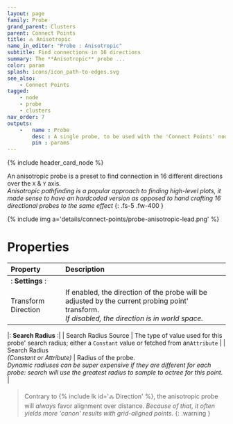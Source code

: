 ```yaml
---
layout: page
family: Probe
grand_parent: Clusters
parent: Connect Points
title: 🝆 Anisotropic
name_in_editor: "Probe : Anisotropic"
subtitle: Find connections in 16 directions
summary: The **Anisotropic** probe ...
color: param
splash: icons/icon_path-to-edges.svg
see_also:
    - Connect Points
tagged: 
    - node
    - probe
    - clusters
nav_order: 7
outputs:
    -   name : Probe
        desc : A single probe, to be used with the 'Connect Points' node
        pin : params
---
```


{% include header_card_node %}

An anisotropic probe is a preset to find connection in 16 different directions over the `X` & `Y` axis.  
*Anisotropic pathfinding is a popular approach to finding high-level plots, it made sense to have an hardcoded version as opposed to hand crafting 16 directional probes to the same effect*
{: .fs-5 .fw-400 } 

{% include img a='details/connect-points/probe-anisotropic-lead.png' %}

# Properties

| Property       | Description          |
|:-------------|:------------------|
|: **Settings** :|
| Transform Direction          | If enabled, the direction of the probe will be adjusted by the current probing point' transform.<br>*If disabled, the direction is in world space.* |

|: **Search Radius** :|
| Search Radius Source           | The type of value used for this probe' search radius; either a `Constant` value or fetched from an`Attribute` |
| Search Radius <br>*(Constant or Attribute)*           | Radius of the probe.<br>*Dynamic radiuses can be super expensive if they are different for each probe: search will use the greatest radius to sample to octree for this point.* |

> Contrary to {% include lk id='🝆 Direction' %}, the anisotropic probe will *always* favor alignment over distance.
> *Because of that, it often yields more 'canon' results with grid-aligned points.*
{: .warning }